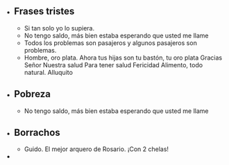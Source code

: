 - ## Frases tristes
	- Si tan solo yo lo supiera.
	- No tengo saldo, más bien estaba esperando que usted me llame
	- Todos los problemas son pasajeros y algunos pasajeros son problemas.
	- Hombre, oro plata.
	  Ahora tus hijas son tu bastón, tu oro plata
	  Gracias Señor
	  Nuestra salud
	  Para tener salud
	  Fericidad
	  Alimento, todo natural. Alluquito
- ## Pobreza
	- No tengo saldo, más bien estaba esperando que usted me llame
- ## Borrachos
	- Guido. El mejor arquero de Rosario. ¡Con 2 chelas!
-